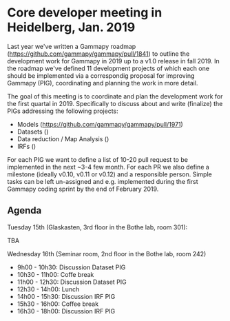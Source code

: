 # Core developer meeting in Heidelberg, Jan. 2019

Last year we've written a Gammapy roadmap (https://github.com/gammapy/gammapy/pull/1841)
to outline the development work for Gammapy in 2019 up to a v1.0 release in fall 2019.
In the roadmap we've defined 11 development projects of which each one should be implemented
via a correspondig proposal for improving Gammapy (PIG), coordinating and planning the work
in more detail.

The goal of this meeting is to coordinate and plan the development work for the first quartal
in 2019. Specifically to discuss about and write (finalize) the PIGs addressing the following
projects:

- Models (https://github.com/gammapy/gammapy/pull/1971)
- Datasets ()
- Data reduction / Map Analysis ()
- IRFs ()

For each PIG we want to define a list of 10-20 pull request to be implemented in the next ~3-4 few month.
For each PR we also define a milestone (ideally v0.10, v0.11 or v0.12) and a responsible person. Simple
tasks can be left un-assigned and e.g. implemented during the first Gammapy coding sprint by the end of
February 2019.


Agenda
------

Tuesday 15th (Glaskasten, 3rd floor in the Bothe lab, room 301):

TBA


Wednesday 16th (Seminar room, 2nd floor in the Bothe lab, room 242)

- 9h00 - 10h30: Discussion Dataset PIG
- 10h30 - 11h00: Coffe break
- 11h00 - 12h30: Discussion Dataset PIG
- 12h30 - 14h00: Lunch
- 14h00 - 15h30: Discussion IRF PIG
- 15h30 - 16h00: Coffee break
- 16h30 - 18h00: Discussion IRF PIG


 
